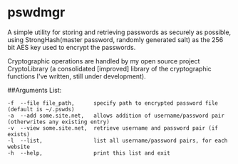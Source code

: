 pswdmgr
=======
A simple utility for storing and retrieving passwords as securely as possible, using StrongHash(master password, randomly generated salt) as the 256 bit AES key used to encrypt the passwords.

Cryptographic operations are handled by my open source project CryptoLibrary (a consolidated [improved] library of the cryptographic functions I've written, still under development).

##Arguments List:
```
-f  --file file_path,      specify path to encrypted password file (default is ~/.pswds)
-a  --add some.site.net,   allows addition of username/password pair (otherwrites any existing entry)
-v  --view some.site.net,  retrieve username and password pair (if exists)
-l  --list,                list all username/password pairs, for each website
-h  --help,                print this list and exit
```

